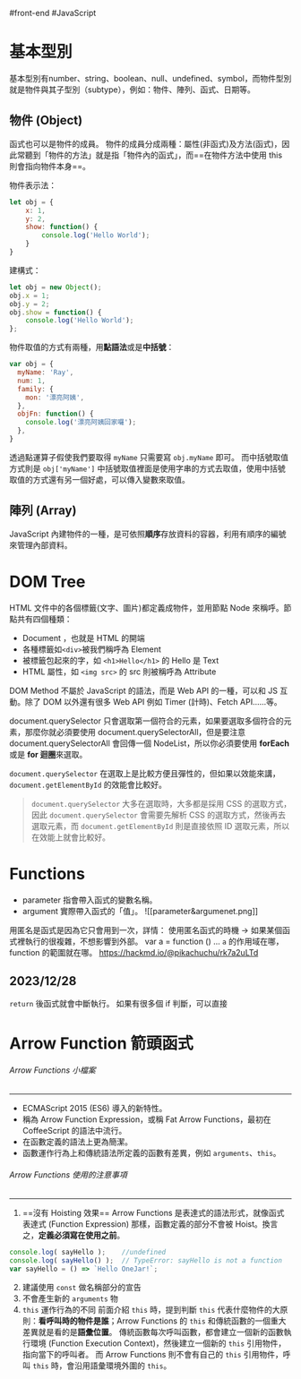 #front-end #JavaScript 
# 基本型別
基本型別有number、string、boolean、null、undefined、symbol，而物件型別就是物件與其子型別（subtype），例如：物件、陣列、函式、日期等。

## 物件 (Object)
函式也可以是物件的成員。
物件的成員分成兩種：屬性(非函式)及方法(函式)，因此常聽到「物件的方法」就是指「物件內的函式」，而==在物件方法中使用 this 則會指向物件本身==。

物件表示法：
```JavaScript
let obj = {
	x: 1,
	y: 2,
	show: function() {
		console.log('Hello World');
	}
}
```

建構式：
```JavaScript
let obj = new Object();
obj.x = 1;
obj.y = 2;
obj.show = function() {
	console.log('Hello World');
};
```

物件取值的方式有兩種，用**點語法**或是**中括號**：
```javascript
var obj = {
  myName: 'Ray',
  num: 1,
  family: {
    mon: '漂亮阿姨',
  },
  objFn: function() {
    console.log('漂亮阿姨回家囉');
  },
}
```
透過點運算子假使我們要取得 `myName` 只需要寫 `obj.myName` 即可。
而中括號取值方式則是 `obj['myName']` 中括號取值裡面是使用字串的方式去取值，使用中括號取值的方式還有另一個好處，可以傳入變數來取值。


## 陣列 (Array)
JavaScript 內建物件的一種，是可依照**順序**存放資料的容器，利用有順序的編號來管理內部資料。

# DOM Tree
HTML 文件中的各個標籤(文字、圖片)都定義成物件，並用節點 Node 來稱呼。節點共有四個種類：
- Document ，也就是 HTML 的開端
- 各種標籤如`<div>`被我們稱呼為 Element
- 被標籤包起來的字，如 `<h1>Hello</h1>` 的 Hello 是 Text
- HTML 屬性，如 `<img src>` 的 src 則被稱呼為 Attribute

DOM Method 不屬於 JavaScript 的語法，而是 Web API 的一種，可以和 JS 互動。除了 DOM 以外還有很多 Web API 例如 Timer (計時)、Fetch API......等。

document.querySelector 只會選取第一個符合的元素，如果要選取多個符合的元素，那麼你就必須要使用 document.querySelectorAll，但是要注意 document.querySelectorAll 會回傳一個 NodeList，所以你必須要使用 **forEach** 或是 **for 迴圈**來選取。

`document.querySelector` 在選取上是比較方便且彈性的，但如果以效能來講，`document.getElementById` 的效能會比較好。
> `document.querySelector` 大多在選取時，大多都是採用 CSS 的選取方式，因此 `document.querySelector` 會需要先解析 CSS 的選取方式，然後再去選取元素，而 `document.getElementById` 則是直接依照 ID 選取元素，所以在效能上就會比較好。


# Functions
-  parameter
  指會帶入函式的變數名稱。
-  argument
  實際帶入函式的「值」。
![[parameter&argumenet.png]]

用匿名是函式是因為它只會用到一次，詳情：
使用匿名函式的時機 -> 如果某個函式裡執行的很複雜，不想影響到外部。
var a = function () ...
`a` 的作用域在哪，function 的範圍就在哪。
https://hackmd.io/@pikachuchu/rk7a2uLTd

## 2023/12/28
`return` 後函式就會中斷執行。
如果有很多個 if 判斷，可以直接

# Arrow Function 箭頭函式
###### Arrow Functions 小檔案
---
- ECMAScript 2015 (ES6) 導入的新特性。
- 稱為 Arrow Function Expression，或稱 Fat Arrow Functions，最初在 CoffeeScript 的語法中流行。
- 在函數定義的語法上更為簡潔。
- 函數運作行為上和傳統語法所定義的函數有差異，例如 `arguments`、`this`。

###### Arrow Functions 使用的注意事項
---
1. ==沒有 Hoisting 效果==
Arrow Functions 是表達式的語法形式，就像函式表達式 (Function Expression) 那樣，函數定義的部分不會被 Hoist。換言之，**定義必須寫在使用之前**。
```JavaScript
console.log( sayHello );    //undefined
console.log( sayHello() );  // TypeError: sayHello is not a function
var sayHello = () => `Hello OneJar!`;
```
2. 建議使用 `const` 做名稱部分的宣告
3. 不會產生新的 `arguments` 物
4. `this` 運作行為的不同
前面介紹 `this` 時，提到判斷 `this` 代表什麼物件的大原則：**看呼叫時的物件是誰**；Arrow Functions 的 `this` 和傳統函數的一個重大差異就是看的是**語彙位置**。
傳統函數每次呼叫函數，都會建立一個新的函數執行環境 (Function Execution Context)，然後建立一個新的 `this` 引用物件，指向當下的呼叫者。
而 Arrow Functions 則不會有自己的 `this` 引用物件，呼叫 `this` 時，會沿用語彙環境外圍的 `this`。